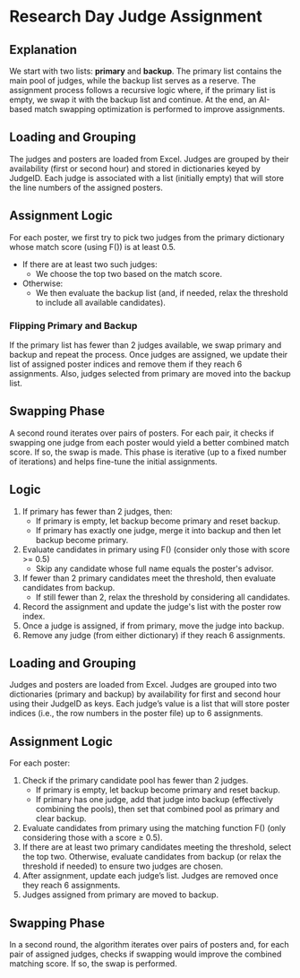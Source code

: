 # Research Day Judge Assignment

## Explanation
We start with two lists: **primary** and **backup**. The primary list contains the main pool of judges, while the backup list serves as a reserve. The assignment process follows a recursive logic where, if the primary list is empty, we swap it with the backup list and continue. At the end, an AI-based match swapping optimization is performed to improve assignments.

## Loading and Grouping
The judges and posters are loaded from Excel. Judges are grouped by their availability (first or second hour) and stored in dictionaries keyed by JudgeID. Each judge is associated with a list (initially empty) that will store the line numbers of the assigned posters.

## Assignment Logic
For each poster, we first try to pick two judges from the primary dictionary whose match score (using F()) is at least 0.5.

- If there are at least two such judges:
  - We choose the top two based on the match score.
- Otherwise:
  - We then evaluate the backup list (and, if needed, relax the threshold to include all available candidates).

### Flipping Primary and Backup
If the primary list has fewer than 2 judges available, we swap primary and backup and repeat the process. Once judges are assigned, we update their list of assigned poster indices and remove them if they reach 6 assignments. Also, judges selected from primary are moved into the backup list.

## Swapping Phase
A second round iterates over pairs of posters. For each pair, it checks if swapping one judge from each poster would yield a better combined match score. If so, the swap is made. This phase is iterative (up to a fixed number of iterations) and helps fine-tune the initial assignments.

## Logic
1. If primary has fewer than 2 judges, then:
   - If primary is empty, let backup become primary and reset backup.
   - If primary has exactly one judge, merge it into backup and then let backup become primary.
2. Evaluate candidates in primary using F() (consider only those with score >= 0.5)
   - Skip any candidate whose full name equals the poster's advisor.
3. If fewer than 2 primary candidates meet the threshold, then evaluate candidates from backup.
   - If still fewer than 2, relax the threshold by considering all candidates.
4. Record the assignment and update the judge's list with the poster row index.
5. Once a judge is assigned, if from primary, move the judge into backup.
6. Remove any judge (from either dictionary) if they reach 6 assignments.

## Loading and Grouping
Judges and posters are loaded from Excel. Judges are grouped into two dictionaries (primary and backup) by availability for first and second hour using their JudgeID as keys. Each judge’s value is a list that will store poster indices (i.e., the row numbers in the poster file) up to 6 assignments.

## Assignment Logic
For each poster:

1. Check if the primary candidate pool has fewer than 2 judges.
   - If primary is empty, let backup become primary and reset backup.
   - If primary has one judge, add that judge into backup (effectively combining the pools), then set that combined pool as primary and clear backup.
2. Evaluate candidates from primary using the matching function F() (only considering those with a score ≥ 0.5).
3. If there are at least two primary candidates meeting the threshold, select the top two. Otherwise, evaluate candidates from backup (or relax the threshold if needed) to ensure two judges are chosen.
4. After assignment, update each judge’s list. Judges are removed once they reach 6 assignments.
5. Judges assigned from primary are moved to backup.

## Swapping Phase
In a second round, the algorithm iterates over pairs of posters and, for each pair of assigned judges, checks if swapping would improve the combined matching score. If so, the swap is performed.
